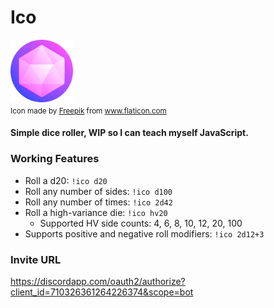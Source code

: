# Ico

<img src="/images/icon.png" alt="icon" width="100"/>
<sub><div>Icon made by <a href="https://www.flaticon.com/authors/freepik" title="Freepik">Freepik</a> from <a href="https://www.flaticon.com/" title="Flaticon">www.flaticon.com</a></div></sub>

#### Simple dice roller, WIP so I can teach myself JavaScript.

### Working Features

- Roll a d20: `!ico d20`
- Roll any number of sides: `!ico d100`
- Roll any number of times: `!ico 2d42`
- Roll a high-variance die: `!ico hv20`
  - Supported HV side counts: 4, 6, 8, 10, 12, 20, 100
- Supports positive and negative roll modifiers: `!ico 2d12+3`

### Invite URL

https://discordapp.com/oauth2/authorize?client_id=710326361264226374&scope=bot
